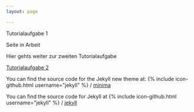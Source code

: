 ```yaml
---
layout: page

---
```


Tutorialaufgabe 1

Seite in Arbeit


Hier gehts weiter zur zweiten Tutorialaufgabe

[Tutorialaufgabe 2](Tutorialaufgabe2.html)


You can find the source code for the Jekyll new theme at:
{% include icon-github.html username="jekyll" %} /
[minima](https://github.com/jekyll/minima)

You can find the source code for Jekyll at
{% include icon-github.html username="jekyll" %} /
[jekyll](https://github.com/jekyll/jekyll)